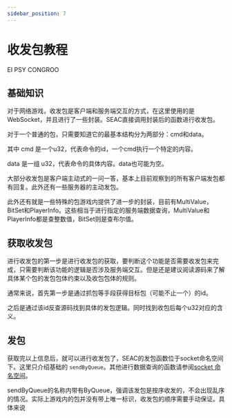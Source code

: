```yaml
---
sidebar_position: 7
---
```


# 收发包教程

EI PSY CONGROO

## 基础知识

对于网络游戏，收发包是客户端和服务端交互的方式，在这里使用的是 WebSocket，并且进行了一些封装。SEAC直接调用封装后的函数进行收发包。

对于一个普通的包，只需要知道它的最基本结构分为两部分：cmd和data。

其中 cmd 是一个u32，代表命令的id，一个cmd执行一个特定的内容。

data 是一组 u32，代表命令的具体内容。data也可能为空。

大部分收发包是客户端主动式的一问一答，基本上目前观察到的所有客户端发包都有回复。此外还有一些服务器的主动发包。

此外还有就是一些特殊的包游戏内提供了进一步的封装，目前有MultiValue，BitSet和PlayerInfo。这些相当于进行指定的服务端数据查询，MultiValue和PlayerInfo都是查整数值，BitSet则是查布尔值。

## 获取收发包

进行收发包的第一步是进行收发包的获取，要判断这个功能是否需要收发包来完成，只需要判断该功能的逻辑是否涉及服务端交互。但是还是建议阅读源码来了解具体某个包的发包包体约束以及收包包体的规则。

通常来说，首先第一步是通过抓包等手段获得目标包（可能不止一个）的id。

之后是通过该id反查源码找到具体的发包逻辑。同时找到收包后每个u32对应的含义。

## 发包

获取完以上信息后，就可以进行收发包了，SEAC的发包函数位于socket命名空间下。这里只介绍基础的 `sendByQueue`。其他进行数据查询的函数请参阅[socket 命名空间](./engine.md#socket-命名空间)。

sendByQueue的名称内带有ByQueue，强调该发包是按序收发的，不会出现乱序的情况。实际上游戏内的包并没有带上唯一标识，收发包的顺序需要手动保证。具体来说
